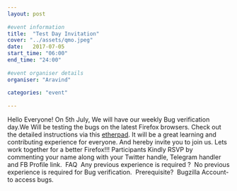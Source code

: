 ```yaml
---
layout: post
​
#event information
title:  "Test Day Invitation"
cover: "../assets/qmo.jpeg"
date:   2017-07-05
start_time: "06:00"
end_time: "24:00"
​
#event organiser details
organiser: "Aravind"
​
categories: "event"
​
---
```

Hello Everyone!
On 5th July, We will have our weekly Bug verification day.We Will be testing the bugs on the latest Firefox browsers. 
Check out the detailed instructions via this <a href="https://public.etherpad-mozilla.org/p/MozillaIN_QA_Bug_Verification_Day_20170705">etherpad</a>.
It will be a great learning and contributing experience for everyone. And hereby invite you to join us. Lets work together for a better Firefox!!!
Participants Kindly RSVP by commenting your name along with your Twitter handle, Telegram handler and FB Profile link.
​
FAQ
​
Any previous experience is required ?
​
No previous experience is required for Bug verification.
​
Prerequisite?
​
Bugzilla Account- to access bugs.
​
